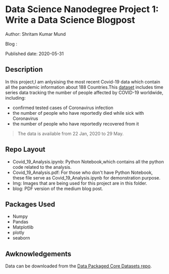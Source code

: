 # Data Science Nanodegree Project 1: Write a Data Science Blogpost

Author: Shritam Kumar Mund

Blog : 

Published date: 2020-05-31




## Description

In this project,I am anlysising the most recent Covid-19 data which contain all the pandemic information about 188 Countries.This [dataset](https://github.com/datasets/covid-19) includes time series data tracking the number of people affected by COVID-19 worldwide, 
including:

* confirmed tested cases of Coronavirus infection
* the number of people who have reportedly died while sick with Coronavirus
* the number of people who have reportedly recovered from it

> The data is available from 22 Jan, 2020 to 29 May.

## Repo Layout

* Covid_19_Analysis.ipynb: Python Notebook,which contains all the python code related to the analysis.
* Covid_19_Analysis.pdf: For those who don't have Python Notebook, these file serve as Covid_19_Analysis.ipynb for demonstration purpose.
* Img: Images that are being used for this project are in this folder.
* blog: PDF version of the medium blog post.

## Packages Used

* Numpy
* Pandas
* Matplotlib
* plotly
* seaborn


## Awknowledgements
Data can be downloaded from the [Data Packaged Core Datasets repo](https://github.com/datasets/covid-19).


